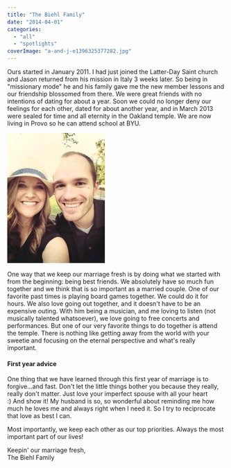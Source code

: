 ```yaml
---
title: "The Biehl Family"
date: "2014-04-01"
categories: 
  - "all"
  - "spotlights"
coverImage: "a-and-j-e1396325377282.jpg"
---
```


Ours started in January 2011. I had just joined the Latter-Day Saint church and Jason returned from his mission in Italy 3 weeks later. So being in "missionary mode" he and his family gave me the new member lessons and our friendship blossomed from there. We were great friends with no intentions of dating for about a year. Soon we could no longer deny our feelings for each other, dated for about another year, and in March 2013 were sealed for time and all eternity in the Oakland temple. We are now living in Provo so he can attend school at BYU.

![biehl family, spotlights, newlywed couples, provo newlywed couples, byu newlyweds](/images/a-and-j-3-225x300.jpg)

One way that we keep our marriage fresh is by doing what we started with from the beginning: being best friends. We absolutely have so much fun together and we think that is so important as a married couple. One of our favorite past times is playing board games together. We could do it for hours. We also love going out together, and it doesn't have to be an expensive outing. With him being a musician, and me loving to listen (not musically talented whatsoever), we love going to free concerts and performances. But one of our very favorite things to do together is attend the temple. There is nothing like getting away from the world with your sweetie and focusing on the eternal perspective and what's really important.

#### First year advice

One thing that we have learned through this first year of marriage is to forgive…and fast. Don't let the little things bother you because they really, really don't matter. Just love your imperfect spouse with all your heart :) And show it! My husband is so, so wonderful about reminding me how much he loves me and always right when I need it. So I try to reciprocate that love as best I can.

Most importantly, we keep each other as our top priorities. Always the most important part of our lives!

Keepin' our marriage fresh,   
The Biehl Family
